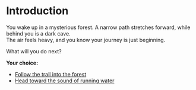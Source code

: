 # Introduction

You wake up in a mysterious forest. A narrow path stretches forward, while behind you is a dark cave.  
The air feels heavy, and you know your journey is just beginning.  

What will you do next?



**Your choice:**
- [Follow the trail into the forest](forest-trail.md)
- [Head toward the sound of running water](river.md)
